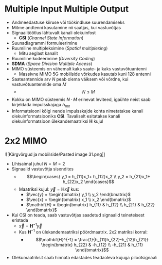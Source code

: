 # Multiple Input Multiple Output
- Andmeedastuse kiiruse või töökindluse suurendamiseks 
- Mitme andtenni kasutamine nii saatjas, kui vastuvõtjas
- Signaalitöötlus lähtuvalt kanali olekuinfost 
	- **CSI** (*Channel State Information*)
- Suunadiagrammi formuleerimine
- Ruumiline multipleksimine (*Spatial multiplexing*) 
	- Mitu aeglast kanalit
- Ruumiline kodeerimine (*Diversity Coding*)
- **SDMA** (*Space Division Multiple Access*)
- MIMO süsteemis on vähemalt kaks saate- ja kaks vastuvõtuantenni
	- Massivne MIMO 5G mobiilside võrkudes kasutab kuni 128 antenni
- Saateantennide arv $N$ peab olema väiksem või võrdne, kui vastuvõtuantennide oma $M$
	- $$N \leq M$$
- Kokku on MIMO süsteemis $N \cdot M$ erinevat leviteed, igaühte neist saab kirjeldada impulsskajaga $h_{mn}$
- Informatsiooni kõigi nende impulsskajde kohta nimetatakse kanali olekuinformatsiooniks **CSI**. Tavaliselt esitatakse kanali olekuinformatsioon ülekandemaatriksi $\mathbf{H}$ kujul

# 2x2 MIMO
![[Kärgvõrgud ja mobiilside/Pasted image 31.png]]
- Lihtsaimal juhul $N=M=2$
- Signaalid vastuvõtja sisendites
	- $$\begin{cases} 
	y_1 = h_{11}x_1+ h_{12}x_2 \\
	y_2 = h_{21}x_1+ h_{22}x_2
	\end{cases}$$
	- Maatriksi kujul: $\vec{y} = \mathbf{H}\vec{x}$ kus:
		- $\vec{y} = \begin{bmatrix} y_1 \\ y_2 \end{bmatrix}$
		- $\vec{x} = \begin{bmatrix} x_1 \\ x_2 \end{bmatrix}$
		- $\mathbf{H} = \begin{bmatrix} h_{11} & h_{12} \\ h_{21} & h_{22} \end{bmatrix}$
- Kui CSI on teada, saab vastuvõtjas saadetud signaalid teineteisest eristada
	- $\vec{x}=\mathbf{H}^{-1}\vec{y}$
	- Kus $\mathbf{H}^{-1}$ on ülekandemaatriksi pöördmaatrix. 2x2 matriksi korral:
		- $$\mathbf{H}^{-1} = \frac{1}{h_{11}h_{22}-h_{12}h_{21}} \begin{bmatrix} h_{22} & -h_{12} \\ -h_{21} & h_{11} \end{bmatrix}$$
- Olekumaatriksit saab hinnata edastades teadaoleva kujuga pilootsignaali
